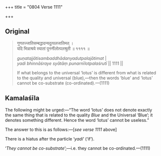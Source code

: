 +++
title = "0804 Verse 1111"

+++
## Original 
>
> गुणतज्जातिसम्बद्धादन्यदुत्पलजातिमत् ।  
> यदि भिन्नाश्रये स्यातां पुनर्नीलोत्पलश्रुती ॥ ११११ ॥ 
>
> *guṇatajjātisambaddhādanyadutpalajātimat* \|  
> *yadi bhinnāśraye syātāṃ punarnīlotpalaśrutī* \|\| 1111 \|\| 
>
> If what belongs to the universal ‘lotus’ is different from what is related to the quality and universal (blue),—then the words ‘blue’ and ‘lotus’ cannot be co-substrate (co-ordinated).—(1111)



## Kamalaśīla

The following might be urged:—“The word ‘lotus’ does not denote exactly the same thing that is related to the quality *Blue* and the Universal ‘Blue’; it denotes something different. Hence the word ‘lotus’ cannot be useless.”

The answer to this is as follows:—[*see verse 1111* above]

There is a hiatus after the particle ‘*yadi*’ (‘if’).

‘*They cannot be co-substrate*’;—i.e. they cannot be co-ordinated.—(1111)


